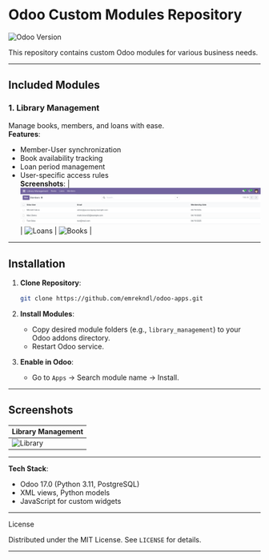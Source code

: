 # Odoo Custom Modules Repository

![Odoo Version](https://img.shields.io/badge/Odoo-17.0-%23FF0000?style=flat-square)

This repository contains custom Odoo modules for various business needs.

---

## Included Modules

### 1. **Library Management**

Manage books, members, and loans with ease.  
 **Features**:

- Member-User synchronization
- Book availability tracking
- Loan period management
- User-specific access rules  
  **Screenshots**:
  | ![Library Members](library_management/screenshots/lib2.png) | ![Loans](library_managemnt/screenshots/lib3.png) | ![Books](library_managemnt/screenshots/lib1.png) |

---

## Installation

1. **Clone Repository**:

   ```bash
   git clone https://github.com/emrekndl/odoo-apps.git
   ```

2. **Install Modules**:

   - Copy desired module folders (e.g., `library_management`) to your Odoo addons directory.
   - Restart Odoo service.

3. **Enable in Odoo**:
   - Go to `Apps` → Search module name → Install.

---

## Screenshots

| Library Management                                 |
| -------------------------------------------------- |
| ![Library](library_managemnt/screenshots/lib1.png) |

---

**Tech Stack**:

- Odoo 17.0 (Python 3.11, PostgreSQL)
- XML views, Python models
- JavaScript for custom widgets

---

License

Distributed under the MIT License. See `LICENSE` for details.

---
